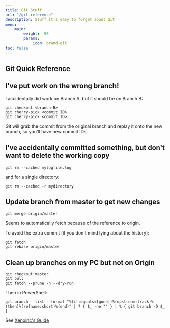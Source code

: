 ```yaml
---
title: Git Stuff
url: "/git-reference"
description: Stuff it's easy to forget about Git
menu:
    main: 
        weight: -90
        params:
            icon: brand-git
toc: false
---
```


## Git Quick Reference
## I've put work on the wrong branch!

I accidentally did work on Branch A, but it should be on Branch B:

```
git checkout <branch-B>  
git cherry-pick <commit ID>  
git cherry-pick <commit ID>  
```

Git will grab the commit from the original branch and replay it onto the new branch, so you'll have new commit IDs.

## I've accidentally committed something, but don't want to delete the working copy

```
git rm --cached mylogfile.log
```

and for a single directory:

```
git rm --cached -r mydirectory
```

## Update branch from master to get new changes

```
git merge origin/master
```

Seems to automatically fetch because of the reference to origin.

To avoid the extra commit (if you don't mind lying about the history):

```
git fetch  
git rebase origin/master
```

## Clean up branches on my PC but not on Origin

```
git checkout master  
git pull  
git fetch --prune -n --dry-run  
```

Then in PowerShell:

```
git branch --list --format "%(if:equals=[gone])%(upstream:track)%(then)%(refname:short)%(end)" | ? { $_ -ne "" } | % { git branch -D $_ }
```

See [Xenoinc's Guide](https://github.com/xenoinc/CodeDevOps/blob/c33f2f8107601a4a16fde03d493ba61b5d895f1c/docs/GitCleanup.md)